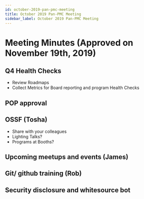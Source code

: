 ```yaml
---
id: october-2019-pan-pmc-meeting
title: October 2019 Pan-PMC Meeting
sidebar_label: October 2019 Pan-PMC Meeting
---
```


# Meeting Minutes (Approved on November 19th, 2019)
## Q4 Health Checks
* Review Roadmaps
* Collect Metrics for Board reporting and program Health Checks
## POP approval

## OSSF (Tosha)
* Share with your colleagues
* Lighting Talks?
* Programs at Booths?

## Upcoming meetups and events (James)

## Git/ github training (Rob)

## Security disclosure and whitesource bot
